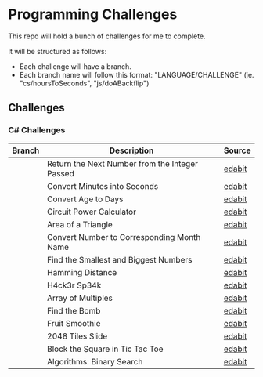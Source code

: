# Programming Challenges

This repo will hold a bunch of challenges for me to complete.

It will be structured as follows:
- Each challenge will have a branch.
- Each branch name will follow this format: "LANGUAGE/CHALLENGE" (ie. "cs/hoursToSeconds", "js/doABackflip")

## Challenges

### C# Challenges
| Branch 	| Description                                    	| Source                                                   	|
|--------	|------------------------------------------------	|----------------------------------------------------------	|
|        	| Return the Next Number from the Integer Passed 	| [edabit](https://edabit.com/challenge/RzkLShpDgDqG3c45H) 	|
|        	| Convert Minutes into Seconds                   	| [edabit](https://edabit.com/challenge/bizjGL4wyd8PwR4Ke) 	|
|        	| Convert Age to Days                            	| [edabit](https://edabit.com/challenge/nkkKguC5TgWnBiMLA) 	|
|        	| Circuit Power Calculator                       	| [edabit](https://edabit.com/challenge/L2fwjYi9YixY8kJfK) 	|
|        	| Area of a Triangle                             	| [edabit](https://edabit.com/challenge/aiaLK9Tg6qc8sLDjv) 	|
|        	| Convert Number to Corresponding Month Name     	| [edabit](https://edabit.com/challenge/uevxL5FNM77otyo9Z) 	|
|        	| Find the Smallest and Biggest Numbers          	| [edabit](https://edabit.com/challenge/kMWmiNJM4szSv7dLd) 	|
|        	| Hamming Distance                               	| [edabit](https://edabit.com/challenge/K49LXsoMmS6tXxP7R) 	|
|        	| H4ck3r Sp34k                                   	| [edabit](https://edabit.com/challenge/7nzfry4P3WrrL7t38) 	|
|        	| Array of Multiples                             	| [edabit](https://edabit.com/challenge/2QvnWexKoLfcJkSsc) 	|
|        	| Find the Bomb                                  	| [edabit](https://edabit.com/challenge/JYEufqRvkusjr5R58) 	|
|        	| Fruit Smoothie                                 	| [edabit](https://edabit.com/challenge/rYKtzcuCQ9FQ9t9pH) 	|
|        	| 2048 Tiles Slide                               	| [edabit](https://edabit.com/challenge/SjHcvrzHoBGyyotdh) 	|
|        	| Block the Square in Tic Tac Toe                	| [edabit](https://edabit.com/challenge/hhprbY7GaHPZM7quc) 	|
|        	| Algorithms: Binary Search                      	| [edabit](https://edabit.com/challenge/zHXnh6Eoej7NrHvFu) 	|
